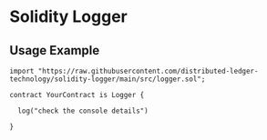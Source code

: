 # Solidity Logger

## Usage Example

```sol
import "https://raw.githubusercontent.com/distributed-ledger-technology/solidity-logger/main/src/logger.sol";

contract YourContract is Logger {

  log("check the console details")

}

```
